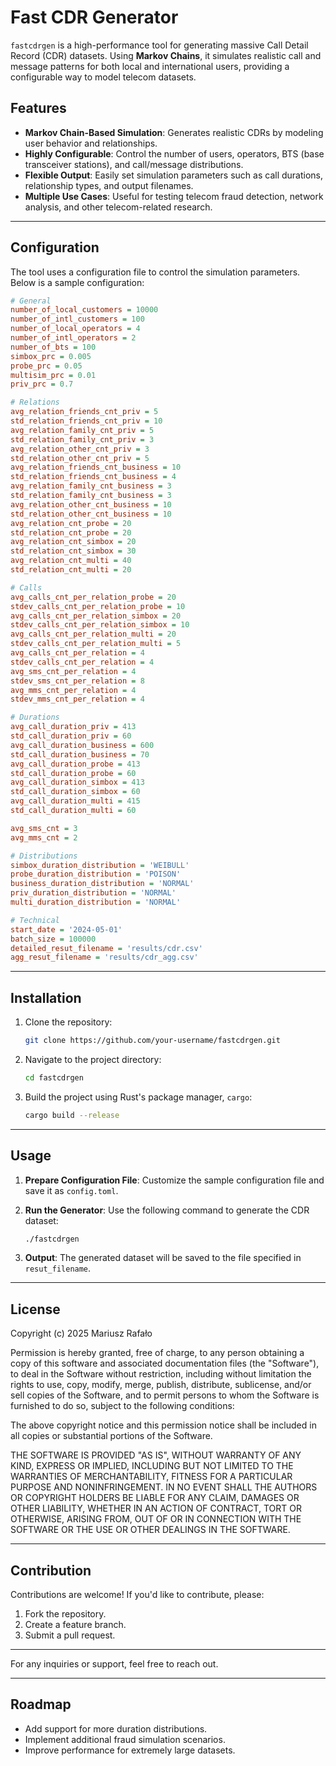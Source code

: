 # Fast CDR Generator

`fastcdrgen` is a high-performance tool for generating massive Call Detail Record (CDR) datasets. Using **Markov Chains**, it simulates realistic call and message patterns for both local and international users, providing a configurable way to model telecom datasets. 

## Features
- **Markov Chain-Based Simulation**: Generates realistic CDRs by modeling user behavior and relationships.
- **Highly Configurable**: Control the number of users, operators, BTS (base transceiver stations), and call/message distributions.
- **Flexible Output**: Easily set simulation parameters such as call durations, relationship types, and output filenames.
- **Multiple Use Cases**: Useful for testing telecom fraud detection, network analysis, and other telecom-related research.

---

## Configuration
The tool uses a configuration file to control the simulation parameters. Below is a sample configuration:

```ini
# General
number_of_local_customers = 10000
number_of_intl_customers = 100
number_of_local_operators = 4
number_of_intl_operators = 2
number_of_bts = 100
simbox_prc = 0.005
probe_prc = 0.05
multisim_prc = 0.01
priv_prc = 0.7

# Relations
avg_relation_friends_cnt_priv = 5
std_relation_friends_cnt_priv = 10
avg_relation_family_cnt_priv = 5
std_relation_family_cnt_priv = 3
avg_relation_other_cnt_priv = 3
std_relation_other_cnt_priv = 5
avg_relation_friends_cnt_business = 10
std_relation_friends_cnt_business = 4
avg_relation_family_cnt_business = 3
std_relation_family_cnt_business = 3
avg_relation_other_cnt_business = 10
std_relation_other_cnt_business = 10
avg_relation_cnt_probe = 20
std_relation_cnt_probe = 20
avg_relation_cnt_simbox = 20
std_relation_cnt_simbox = 30
avg_relation_cnt_multi = 40
std_relation_cnt_multi = 20

# Calls
avg_calls_cnt_per_relation_probe = 20
stdev_calls_cnt_per_relation_probe = 10
avg_calls_cnt_per_relation_simbox = 20
stdev_calls_cnt_per_relation_simbox = 10
avg_calls_cnt_per_relation_multi = 20
stdev_calls_cnt_per_relation_multi = 5
avg_calls_cnt_per_relation = 4
stdev_calls_cnt_per_relation = 4
avg_sms_cnt_per_relation = 4
stdev_sms_cnt_per_relation = 8
avg_mms_cnt_per_relation = 4
stdev_mms_cnt_per_relation = 4

# Durations
avg_call_duration_priv = 413
std_call_duration_priv = 60
avg_call_duration_business = 600
std_call_duration_business = 70
avg_call_duration_probe = 413
std_call_duration_probe = 60
avg_call_duration_simbox = 413
std_call_duration_simbox = 60
avg_call_duration_multi = 415
std_call_duration_multi = 60

avg_sms_cnt = 3
avg_mms_cnt = 2

# Distributions
simbox_duration_distribution = 'WEIBULL'
probe_duration_distribution = 'POISON'
business_duration_distribution = 'NORMAL'
priv_duration_distribution = 'NORMAL'
multi_duration_distribution = 'NORMAL'

# Technical
start_date = '2024-05-01'
batch_size = 100000
detailed_resut_filename = 'results/cdr.csv'
agg_resut_filename = 'results/cdr_agg.csv'
```

---

## Installation
1. Clone the repository:
   ```bash
   git clone https://github.com/your-username/fastcdrgen.git
   ```
2. Navigate to the project directory:
   ```bash
   cd fastcdrgen
   ```
3. Build the project using Rust's package manager, `cargo`:
   ```bash
   cargo build --release
   ```

---

## Usage
1. **Prepare Configuration File**:
   Customize the sample configuration file and save it as `config.toml`.

2. **Run the Generator**:
   Use the following command to generate the CDR dataset:
   ```bash
   ./fastcdrgen
   ```

3. **Output**:
   The generated dataset will be saved to the file specified in `resut_filename`.

---

## License
Copyright (c) 2025 Mariusz Rafało

Permission is hereby granted, free of charge, to any person obtaining a copy of this software and associated documentation files (the "Software"), to deal in the Software without restriction, including without limitation the rights to use, copy, modify, merge, publish, distribute, sublicense, and/or sell copies of the Software, and to permit persons to whom the Software is furnished to do so, subject to the following conditions:

The above copyright notice and this permission notice shall be included in all copies or substantial portions of the Software.

THE SOFTWARE IS PROVIDED "AS IS", WITHOUT WARRANTY OF ANY KIND, EXPRESS OR IMPLIED, INCLUDING BUT NOT LIMITED TO THE WARRANTIES OF MERCHANTABILITY, FITNESS FOR A PARTICULAR PURPOSE AND NONINFRINGEMENT. IN NO EVENT SHALL THE AUTHORS OR COPYRIGHT HOLDERS BE LIABLE FOR ANY CLAIM, DAMAGES OR OTHER LIABILITY, WHETHER IN AN ACTION OF CONTRACT, TORT OR OTHERWISE, ARISING FROM, OUT OF OR IN CONNECTION WITH THE SOFTWARE OR THE USE OR OTHER DEALINGS IN THE SOFTWARE.

---

## Contribution
Contributions are welcome! If you'd like to contribute, please:
1. Fork the repository.
2. Create a feature branch.
3. Submit a pull request.

---

For any inquiries or support, feel free to reach out.

---

## Roadmap
- Add support for more duration distributions.
- Implement additional fraud simulation scenarios.
- Improve performance for extremely large datasets.
